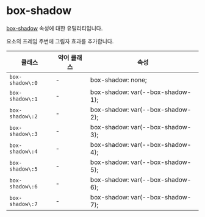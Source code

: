 # box-shadow

[box-shadow](https://developer.mozilla.org/en-US/docs/Web/CSS/box-shadow) 속성에 대한 유틸리티입니다.

요소의 프레임 주변에 그림자 효과를 추가합니다.

<table>
  <thead>
    <tr>
      <th scope="col">클래스</th>
      <th scope="col">약어 클래스</th>
      <th scope="col">속성</th>
    </tr>
  </thead>
  <tbody>
  <tr>
  <td><code>box-shadow\:0</code></td>
  <td class="blank">-</td>
  <td><span class="code">box-shadow: none;</span></td>
</tr>

<tr>
  <td><code>box-shadow\:1</code></td>
  <td class="blank">-</td>
  <td><span class="code">box-shadow: var(--box-shadow-1);</span></td>
</tr>

<tr>
  <td><code>box-shadow\:2</code></td>
  <td class="blank">-</td>
  <td><span class="code">box-shadow: var(--box-shadow-2);</span></td>
</tr>

<tr>
  <td><code>box-shadow\:3</code></td>
  <td class="blank">-</td>
  <td><span class="code">box-shadow: var(--box-shadow-3);</span></td>
</tr>

<tr>
  <td><code>box-shadow\:4</code></td>
  <td class="blank">-</td>
  <td><span class="code">box-shadow: var(--box-shadow-4);</span></td>
</tr>

<tr>
  <td><code>box-shadow\:5</code></td>
  <td class="blank">-</td>
  <td><span class="code">box-shadow: var(--box-shadow-5);</span></td>
</tr>

<tr>
  <td><code>box-shadow\:6</code></td>
  <td class="blank">-</td>
  <td><span class="code">box-shadow: var(--box-shadow-6);</span></td>
</tr>

<tr>
  <td><code>box-shadow\:7</code></td>
  <td class="blank">-</td>
  <td><span class="code">box-shadow: var(--box-shadow-7);</span></td>
</tr>

  </tbody>

</table>
